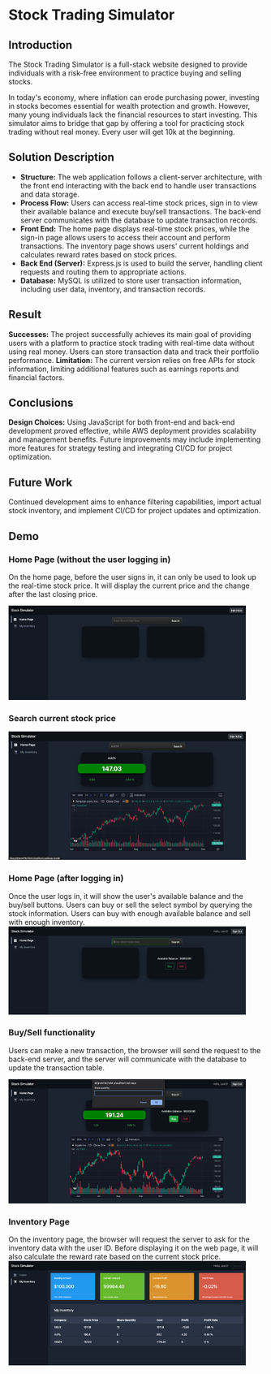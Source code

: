 # Stock Trading Simulator

## Introduction
The Stock Trading Simulator is a full-stack website designed to provide individuals with a risk-free environment to practice buying and selling stocks. 

In today's economy, where inflation can erode purchasing power, investing in stocks becomes essential for wealth protection and growth. However, many young individuals lack the financial resources to start investing. This simulator aims to bridge that gap by offering a tool for practicing stock trading without real money. Every user will get 10k at the beginning.

## Solution Description
- **Structure:** The web application follows a client-server architecture, with the front end interacting with the back end to handle user transactions and data storage.
- **Process Flow:** Users can access real-time stock prices, sign in to view their available balance and execute buy/sell transactions. The back-end server communicates with the database to update transaction records.
- **Front End:** The home page displays real-time stock prices, while the sign-in page allows users to access their account and perform transactions. The inventory page shows users' current holdings and calculates reward rates based on stock prices.
- **Back End (Server):** Express.js is used to build the server, handling client requests and routing them to appropriate actions.
- **Database:** MySQL is utilized to store user transaction information, including user data, inventory, and transaction records.

## Result
**Successes:** The project successfully achieves its main goal of providing users with a platform to practice stock trading with real-time data without using real money. Users can store transaction data and track their portfolio performance.
**Limitation:** The current version relies on free APIs for stock information, limiting additional features such as earnings reports and financial factors.
 
## Conclusions
**Design Choices:** Using JavaScript for both front-end and back-end development proved effective, while AWS deployment provides scalability and management benefits. Future improvements may include implementing more features for strategy testing and integrating CI/CD for project optimization.

## Future Work
Continued development aims to enhance filtering capabilities, import actual stock inventory, and implement CI/CD for project updates and optimization.

## Demo
### Home Page (without the user logging in)
On the home page, before the user signs in, it can only be used to look up the real-time stock price. It will display the current price and the change after the last closing price.

![Home Page](demo/HomePage.png)

### Search current stock price
![Search](demo/Search.png)

### Home Page (after logging in)
Once the user logs in, it will show the user's available balance and the buy/sell buttons. Users can buy or sell the select symbol by querying the stock information. Users can buy with enough available balance and sell with enough inventory.
![After Logging in](demo/AfterLogin.png)

### Buy/Sell functionality
Users can make a new transaction, the browser will send the request to the back-end server, and the server will communicate with the database to update the transaction table.

![Buy/Sell](demo/buy.png)

### Inventory Page
On the inventory page, the browser will request the server to ask for the inventory data with the user ID. Before displaying it on the web page, it will also calculate the reward rate based on the current stock price. 
![Inventory Page](demo/Inventory.png)
